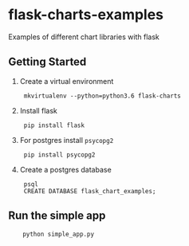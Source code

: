 # flask-charts-examples

Examples of different chart libraries with flask

## Getting Started

1. Create a virtual environment

        mkvirtualenv --python=python3.6 flask-charts

2. Install flask

        pip install flask

3. For postgres install `psycopg2`

        pip install psycopg2

4. Create a postgres database

        psql
        CREATE DATABASE flask_chart_examples;


## Run the simple app

        python simple_app.py


